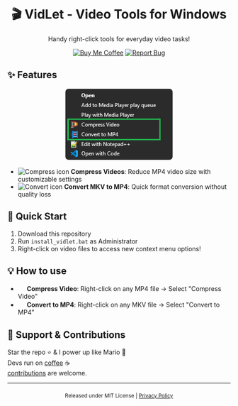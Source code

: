 [//]: # (Constants)
[privacy-link]: ./PRIVACY.md
[coffee-link]: https://buymeacoffee.com/spark88
[issues-link]: ../../issues
[fork-link]:  ../../calendify/fork

<div align="center">


# 🎬 VidLet - Video Tools for Windows

Handy right-click tools for everyday video tasks!

[![Buy Me Coffee](https://img.shields.io/badge/Buy%20Me-☕%20Coffee-green?logo=buy-me-a-coffee&logoColor=white)][coffee-link] 
[![Report Bug](https://img.shields.io/badge/Report-🐞%20Bug-red?logo=github&logoColor=white)][issues-link]
</div>

## ✨ Features

<div align="center">
<img src="res/imgs/menu.png" style="border: 1px solid #eee; border-radius: 8px; max-width: 500px;" alt="VidLet Menu">
</div>

- <img src="src/icons/compress.ico" width="16" height="16" alt="Compress icon"> **Compress Videos**: Reduce MP4 video size with customizable settings
- <img src="src/icons/mkv2mp4.ico" width="16" height="16" alt="Convert icon"> **Convert MKV to MP4**: Quick format conversion without quality loss

## 🚀 Quick Start
1. Download this repository
2. Run `install_vidlet.bat` as Administrator
3. Right-click on video files to access new context menu options!

## 💡 How to use
- <img src="src/icons/compress.ico" width="16" height="16"> **Compress Video**: Right-click on any MP4 file → Select "Compress Video"
- <img src="src/icons/mkv2mp4.ico" width="16" height="16"> **Convert to MP4**: Right-click on any MKV file → Select "Convert to MP4"

## 🌱 Support & Contributions
Star the repo ⭐ & I power up like Mario 🍄<br>
Devs run on [coffee][coffee-link] ☕<br>
[contributions][fork-link] are welcome.

---
<div align="center">
<sub>Released under MIT License | <a href="[privacy-link]">Privacy Policy</a></sub>
</div>
